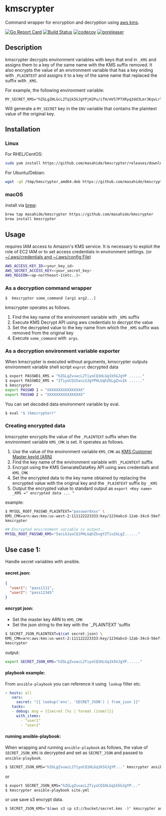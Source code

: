 # kmscrypter

Command wrapper for encryption and decryption using [aws kms](https://aws.amazon.com/kms/).

[![Go Report Card](https://goreportcard.com/badge/github.com/masahide/kmscrypter)](https://goreportcard.com/report/github.com/masahide/kmscrypter)
[![Build Status](https://travis-ci.org/masahide/kmscrypter.svg?branch=master)](https://travis-ci.org/masahide/kmscrypter)
[![codecov](https://codecov.io/gh/masahide/kmscrypter/branch/master/graph/badge.svg)](https://codecov.io/gh/masahide/kmscrypter)
[![goreleaser](https://img.shields.io/badge/powered%20by-goreleaser-green.svg?style=flat-square)](https://github.com/goreleaser)

## Description

kmscrypter decrypts environment variables with keys that end in `_KMS` and assigns them to a key of the same name with the KMS suffix removed.
It also encrypts the value of an environment variable that has a key ending with `_PLAINTEXT` and assigns it to a key of the same name that replaced the suffix with `_KMS`.

For example, the following environment variable:
```
MY_SECRET_KMS="hZGLgZHLGcL2Tq1k5GJgYPjH2Pu/ifH/mV57PTXRyq3dd3Lmr3KqvLrlnoneZ...."
```
Will generate a `MY_SECRET` key in the `ENV` variable that contains the plaintext value of the original key.

## Installation

### Linux

For RHEL/CentOS:

```bash
sudo yum install https://github.com/masahide/kmscrypter/releases/download/v0.1.0/kmscrypter_amd64.rpm
```

For Ubuntu/Debian:

```bash
wget -qO /tmp/kmscrypter_amd64.deb https://github.com/masahide/kmscrypter/releases/download/v0.1.0/kmscrypter_amd64.deb && sudo dpkg -i /tmp/kmscrypter_amd64.deb
```

### macOS


install via [brew](https://brew.sh):

```bash
brew tap masahide/kmscrypter https://github.com/masahide/kmscrypter
brew install kmscrypter
```


## Usage

requires IAM access to Amazon's KMS service. 
It is necessary to exploit the role of EC2 IAM or to set access credentials in environment settings.
(or [~/.aws/credentials and ~/.aws/config File](https://docs.aws.amazon.com/cli/latest/userguide/cli-config-files.html))

```bash
AWS_ACCESS_KEY_ID=<your_key_id>
AWS_SECRET_ACCESS_KEY=<your_secret_key>
AWS_REGION=<ap-northeast-1(etc..)>
```

### As a decryption command wrapper
```
$  kmscrypter some_command [arg1 arg2...]
```
kmscrypter operates as follows.

1. Find the key name of the environment variable with `_KMS` suffix
2. Execute KMS Decrypt API using aws credentials to decrypt the value
3. Set the decrypted value to the key name from which the `_KMS` suffix was removed from the original key
4. Execute `some_command` with` args`.

### As a decryption environment variable exporter

When kmscrypter is executed without arguments, kmscrypter outputs environment variable shell script `exprot` decrypted data

```bash
$ export PASSWD1_KMS = "hZGLgZvuacL2TiyoCQ1HLGq1k5GJgYP ......"
$ export PASSWD2_KMS = "2TiyoCQ15acLGJgYPHLGqhZGLgZvu1k ......"
$ kmscrypter
export PASSWD 1 = "XXXXXXXXXXXXXXXX"
export PASSWD 2 = "XXXXXXXXXXXXXXXX"
```

You can set decoded data environment variable by eval.

```bash
$ eval "$ (kmscrypter)"
```


### Creating encrypted data

kmscrypter encrypts the value of the `_PLAINTEXT` suffix when the environment variable `KMS_CMK` is set.
It operates as follows.

1. Use the value of the environment variable `KMS_CMK` as [KMS Customer Master keyId (ARN)](https://docs.aws.amazon.com/kms/latest/developerguide/programming-keys.html#creating-keys)
2. Find the key name of the environment variable with `_PLAINTEXT` suffix
3. Encrypt using the KMS GenarateDataKey API using aws credentials and `KMS_CMK`
4. Set the encrypted data to the key name obtained by replacing the encrypted value with the original key and the `_PLAINTEXT` suffix by` _KMS`
5. Output the encrypted value to standard output as `export <Key name> _KMS =" encrypted data ... "`

example:
```bash
$ MYSQL_ROOT_PASSWD_PLAINTEXT="passwordxxx" \
KMS_CMK=arn:aws:kms:us-west-2:111122223333:key/1234abcd-12ab-34cd-56ef-1234567890ab \
kmscrypter

## Encrypted environment variable is output..
MYSQL_ROOT_PASSWD_KMS="5acLGJyoCQ1PHLGqhZGvgY2Tiu1kLgZ......"
```


## Use case 1:

Handle secret variables with ansible.

#### secret.json:
```json
{
  "user1": "pass1111",
  "user2": "pass12345"
}
```

#### encrypt json:
* Set the master key ARN to `KMS_CMK`
* Set the json string to the key with the `_PLAINTEXT 'suffix
```bash
$ SECRET_JSON_PLAINTEXT=$(cat secret.json) \
KMS_CMK=arn:aws:kms:us-west-2:111122223333:key/1234abcd-12ab-34cd-56ef-1234567890ab \
kmscrypter
```
output:
```bash
export SECRET_JSON_KMS="hZGLgZvuacL2TiyoCQ1HLGq1k5GJgYP......"
```


#### playbook example:
From `ansible-playbook` you can reference it using` lookup` filter etc.
```yaml
- hosts: all
   vars:
     secret: "{{ lookup('env', 'SECRET_JSON') | from_json }}"
   tasks:
   - debug: msg = {{secret [%s | format (item)]}}
     with_items:
       - "user1"
       - "user2"
```


#### running ansible-playbook:
When wrapping and running `ansible-playbook` as follows, the value of` SECRET_JSON_KMS` is decrypted and set as `SECRET_JSON` and passed to` ansible-playbook`.
```bash
$ SECRET_JSON_KMS="hZGLgZvuacL2TiyoCQ1HLGq1k5GJgYP..." kmscrypter ansible-playbook site.yml
```
or
```bash
$ export SECRET_JSON_KMS="hZGLgZvuacL2TiyoCQ1HLGq1k5GJgYP..."
$ kmscrypter ansible-playbook site.yml
```
or 
use save s3 encrypt data.
```bash
$ SECRET_JSON_KMS="$(aws s3 cp s3://bucket/secret.kms -)" kmscrypter ansible-playbook site.yml
```
